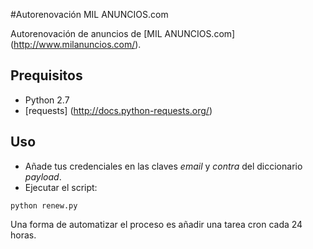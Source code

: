 #Autorenovación MIL ANUNCIOS.com

Autorenovación de anuncios de [MIL ANUNCIOS.com] (http://www.milanuncios.com/).

## Prequisitos

 * Python 2.7
 * [requests] (http://docs.python-requests.org/)

## Uso

- Añade tus credenciales en las claves *email* y *contra* del diccionario *payload*.
- Ejecutar el script:

```
python renew.py
```

Una forma de automatizar el proceso es añadir una tarea cron cada 24 horas.
